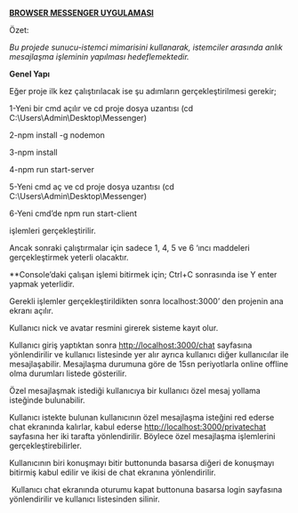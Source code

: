 <p><strong><u>BROWSER MESSENGER UYGULAMASI</u></strong></p>
<p style="text-align: justify;">&Ouml;zet:</p>
<p><em>Bu projede sunucu-istemci mimarisini kullanarak, istemciler arasında anlık mesajlaşma işleminin yapılması hedeflemektedir.</em></p>
<p><strong>Genel Yapı</strong></p>
<p>Eğer proje ilk kez &ccedil;alıştırılacak ise şu adımların ger&ccedil;ekleştirilmesi gerekir;</p>
<p>1-Yeni bir cmd a&ccedil;ılır ve cd proje dosya uzantısı (cd C:\Users\Admin\Desktop\Messenger)</p>
<p>2-npm install -g nodemon</p>
<p>3-npm install</p>
<p>4-npm run start-server</p>
<p>5-Yeni cmd a&ccedil; ve cd proje dosya uzantısı (cd C:\Users\Admin\Desktop\Messenger)</p>
<p>6-Yeni cmd&rsquo;de npm run start-client</p>
<p>işlemleri ger&ccedil;ekleştirilir.</p>
<p>Ancak sonraki &ccedil;alıştırmalar i&ccedil;in sadece 1, 4, 5 ve 6 &lsquo;ıncı maddeleri ger&ccedil;ekleştirmek yeterli olacaktır.</p>
<p>**Console&rsquo;daki &ccedil;alışan işlemi bitirmek i&ccedil;in; Ctrl+C sonrasında ise Y enter yapmak yeterlidir.</p>
<p>Gerekli işlemler ger&ccedil;ekleştirildikten sonra localhost:3000&rsquo; den projenin ana ekranı a&ccedil;ılır.</p>
<p>Kullanıcı nick ve avatar resmini girerek sisteme kayıt olur.</p>
<p>Kullanıcı giriş yaptıktan sonra <a href="http://localhost:3000/chat">http://localhost:3000/chat</a> sayfasına y&ouml;nlendirilir ve kullanıcı listesinde yer alır ayrıca kullanıcı diğer kullanıcılar ile mesajlaşabilir. Mesajlaşma durumuna g&ouml;re de 15sn periyotlarla online offline olma durumları listede g&ouml;sterilir.</p>
<p>&Ouml;zel mesajlaşmak istediği kullanıcıya bir kullanıcı &ouml;zel mesaj yollama isteğinde bulunabilir.</p>
<p>Kullanıcı istekte bulunan kullanıcının &ouml;zel mesajlaşma isteğini red ederse chat ekranında kalırlar, kabul ederse <a href="http://localhost:3000/privatechat">http://localhost:3000/privatechat</a> sayfasına her iki tarafta y&ouml;nlendirilir. B&ouml;ylece &ouml;zel mesajlaşma işlemlerini ger&ccedil;ekleştirebilirler.</p>
<p>Kullanıcının biri konuşmayı bitir buttonunda basarsa diğeri de konuşmayı bitirmiş kabul edilir ve ikisi de chat ekranına y&ouml;nlendirilir.</p>
<p>&nbsp;Kullanıcı chat ekranında oturumu kapat buttonuna basarsa login sayfasına y&ouml;nlendirilir ve kullanıcı listesinden silinir.</p>
<p>&nbsp;</p>
<p>&nbsp;</p>
<p>&nbsp;</p>
<p>&nbsp;</p>
<p>&nbsp;</p>
<p>&nbsp;</p>
<p>&nbsp;</p>
<p>&nbsp;</p>
